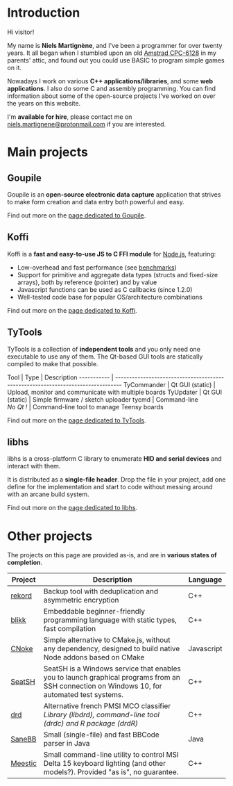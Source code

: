 <!-- Title: koromix.dev
     Menu: Home
     Created: 2017-01-15 -->

# Introduction

Hi visitor!

My name is **Niels Martignène**, and I've been a programmer for over twenty years. It all began when I stumbled upon an old [Amstrad CPC-6128](https://en.wikipedia.org/wiki/Amstrad_CPC#CPC6128) in my parents' attic, and found out you could use BASIC to program simple games on it.

Nowadays I work on various **C++ applications/libraries**, and some **web applications**. I also do some C and assembly programming. You can find information about some of the open-source projects I've worked on over the years on this website.

I'm **available for hire**, please contact me on [niels.martignene@protonmail.com](mailto:niels.martignene@protonmail.com) if you are interested.

# Main projects

## Goupile

Goupile is an **open-source electronic data capture** application that strives to make form creation and data entry both powerful and easy.

Find out more on the [page dedicated to Goupile](goupile).

## Koffi

Koffi is a **fast and easy-to-use JS to C FFI module** for [Node.js](https://nodejs.org/), featuring:

* Low-overhead and fast performance (see [benchmarks](https://koffi.dev/benchmarks))
* Support for primitive and aggregate data types (structs and fixed-size arrays), both by reference (pointer) and by value
* Javascript functions can be used as C callbacks (since 1.2.0)
* Well-tested code base for popular OS/architecture combinations

Find out more on the [page dedicated to Koffi](koffi).

## TyTools

TyTools is a collection of **independent tools** and you only need one executable to use any of them. The Qt-based GUI tools are statically compiled to make that possible.

Tool        | Type                      | Description
----------- | --------------------------------------------------------------------------------
TyCommander | Qt GUI (static)           | Upload, monitor and communicate with multiple boards
TyUpdater   | Qt GUI (static)           | Simple firmware / sketch uploader
tycmd       | Command-line<br>_No Qt !_ | Command-line tool to manage Teensy boards

Find out more on the [page dedicated to TyTools](tytools).

## libhs

libhs is a cross-platform C library to enumerate **HID and serial devices** and interact with them.

It is distributed as a **single-file header**. Drop the file in your project, add one define for the implementation and start to code without messing around with an arcane build system.

Find out more on the [page dedicated to libhs](libhs).

# Other projects

The projects on this page are provided as-is, and are in **various states of completion**.

Project | Description                                                                                                                                 | Language
------- | ------------------------------------------------------------------------------------------------------------------------------------------- | --------
[rekord](https://github.com/Koromix/rygel/tree/master/src/rekord) | Backup tool with deduplication and asymmetric encryption | C++
[blikk](https://github.com/Koromix/rygel/tree/master/src/blikk)   | Embeddable beginner-friendly programming language with static types, fast compilation                                                       | C++
[CNoke](https://www.npmjs.com/package/cnoke)   | Simple alternative to CMake.js, without any dependency, designed to build native Node addons based on CMake                                 | Javascript
[SeatSH](https://github.com/Koromix/rygel/tree/master/src/seatsh)  | SeatSH is a Windows service that enables you to launch graphical programs from an SSH connection on Windows 10, for automated test systems. | C++
[drd](https://github.com/Koromix/rygel/tree/master/src/drd)     | Alternative french PMSI MCO classifier<br>*Library (libdrd), command-line tool (drdc) and R package (drdR)*                                 | C++
[SaneBB](https://github.com/Koromix/libraries/blob/master/SaneBB.java)  | Small (single-file) and fast BBCode parser in Java                                                                                          | Java
[Meestic](https://github.com/Koromix/rygel/tree/master/src/meestic) | Small command-line utility to control MSI Delta 15 keyboard lighting (and other models?). Provided "as is", no guarantee.                   | C++
